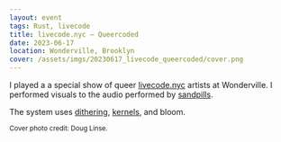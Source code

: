 ```yaml
---
layout: event
tags: Rust, livecode
title: livecode.nyc – Queercoded
date: 2023-06-17
location: Wonderville, Brooklyn
cover: /assets/imgs/20230617_livecode_queercoded/cover.png
---
```


I played a
a special show of queer [livecode.nyc](livecode.nyc) artists at Wonderville.
I performed visuals to the audio performed by [sandpills](http://violand.xyz).

The system uses [dithering](/systems/dither), [kernels](/systems/kernels), and bloom.

<small>Cover photo credit: Doug Linse.</small>